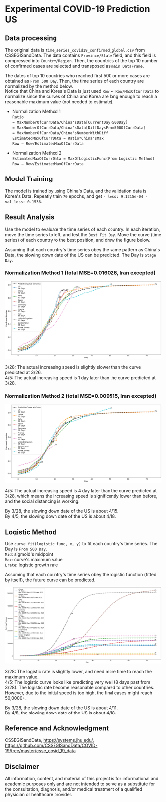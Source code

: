 # Experimental COVID-19 Prediction US

## Data processing
The original data is `time_series_covid19_confirmed_global.csv` from CSSEGISandData. 
The data contains `Province/State` field, and this field is compressed into `Country/Region`. 
Then, the countries of the top 10 number of confirmed cases are selected and transposed as `main DataFrame`.  
  
The dates of top 10 countries who reached first 500 or more cases are obtained as `From 500 Day`. 
Then, the time series of each country are normalized by the method below.  
Notice that China and Korea's Data is just used `Row ← Row/MaxOfCurrData` to normalize since the curves of China and Korea are long enough to reach a reasonable maximum value (not needed to estimate).

* Normalization Method 1  
`Ratio`  
`= MaxNumberOfCurrData/China'sData[CurrentDay-500Day]`  
`= MaxNumberOfCurrData/China'sData[DiffDaysFrom500OfCurrData]`  
`= MaxNumberOfCurrData/China'sNumberWithDiff`  
`EstimatedMaxOfCurrData = Ratio*China'sMax`  
`Row ← Row/EstimatedMaxOfCurrData`  

* Normalization Method 2  
`EstimatedMaxOfCurrData = MaxOfLogisticFunc(From Logistic Method)`  
`Row ← Row/EstimatedMaxOfCurrData`  

## Model Training
The model is trained by using China's Data, and the validation data is Korea's Data. Repeatly train `70` epochs, and get `- loss: 9.1215e-04 - val_loss: 0.1536`. 

## Result Analysis
Use the model to evaluate the time series of each country. In each iteration, move the time series to left, and test the `Best Fit Day`. Move the curve (time series) of each country to the best position, and draw the figure below. 
  
Assuming that each country's time series obey the same pattern as China's Data, the slowing down date of the US can be predicted. The Day is `Stage Day`.  
  
### Normalization Method 1 (total MSE=0.016026, Iran excepted)  
<img src="./figs/result.png">  
  
3/28: The actual increasing speed is slightly slower than the curve predicted at 3/26.  
4/5: The actual increasing speed is 1 day later than the curve predicted at 3/28.   
  
### Normalization Method 2 (total MSE=0.009515, Iran excepted)  
<img src="./figs/resultlogi.png">  
  
4/5: The actual increasing speed is 4 day later than the curve predicted at 3/28, which means the increasing speed is significantly lower than before, and the social distancing is working.  

By 3/28, the slowing down date of the US is about 4/15.  
By 4/5, the slowing down date of the US is about 4/18.   
  
## Logistic Method  
Use `curve_fit(logistic_func, x, y)` to fit each country's time series. The Day is `From 500 Day`.  
`Mid`: sigmoid's midpoint  
`Max`: curve's maximum value  
`Lrate`: logistic growth rate  
  
Assuming that each country's time series obey the logistic function (fitted by itself), the 
future curve can be predicted.
  
<img src="./figs/logi.png">  
  
3/28: The logistic rate is slightly lower, and need more time to reach the maximum value.   
4/5: The logistic curve looks like predicting very well (8 days past from 3/28). The logistic rate become reasonable compared to other countries. However, due to the initial speed is too high, the final cases might reach 50,0000+.  
  
By 3/28, the slowing down date of the US is about 4/11.  
By 4/5, the slowing down date of the US is about 4/18.  
  
## Reference and Acknowledgment  
CSSEGISandData, https://systems.jhu.edu/, https://github.com/CSSEGISandData/COVID-19/tree/master/csse_covid_19_data
  
## Disclaimer  
All information, content, and material of this project is for informational and academic purposes only and are not intended to serve as a substitute for the consultation, diagnosis, and/or medical treatment of a qualified physician or healthcare provider.
